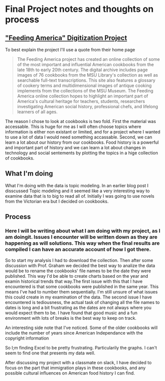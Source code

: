# Final Project notes and thoughts on process

## ["Feeding America" Digitization Project](http://digital.lib.msu.edu/projects/cookbooks/)

To best explain the project I'll use a quote from their home page
> The Feeding America project has created an online collection of some of the most important and influential American cookbooks from the late 18th to early 20th century. The digital archive includes page images of 76 cookbooks from the MSU Library's collection as well as searchable full-text transcriptions. This site also features a glossary of cookery terms and multidimensional images of antique cooking implements from the collections of the MSU Museum.
The Feeding America online collection hopes to highlight an important part of America's cultural heritage for teachers, students, researchers investigating American social history, professional chefs, and lifelong learners of all ages.

The reason I chose to look at cookbooks is two fold.  First the material was accessable.  This is huge for me as I will often choose topics where information is either non existant or limited, and for a project where I wanted to use a lot of data I would need something accassable.  Second, we can learn a lot about our history from our cookbooks.  Food history is a powerful and important part of history and we can learn a lot about changes in technology and social sentements by plotting the topics in a hige collection of cookbooks.

## What I'm doing

What I'm doing with the data is topic modeling.  In an earlier blog post I disscussed Topic modeling and it seemed like a very interesting way to examine data that is to big to read all of.  Initially I was going to use novels from the Victorian era but I decided on cookbooks.   

## Process
### Here I will be writing about what I am doing with my project, as I am doingit.  Issues I encounter will be written down as they are happening as will solutions.  This way when the final results are compiled I can have an accurate account of how I got there.

So to start my analysis I had to download the collection. Then after some discussion with Prof. Graham we decided the best way to analize the data would be to rename the cookbooks' file names to be the date they were published.  This way I'd be able to create charts based on the year and examin historical trends that way.The first issue with this that I have encountered is that some cookbooks were published in the same year.  This means I've had to number them sequentially.  I'm still unsure of what issues this could create in my examination of the data. The second issue I have encountered is tediousness, the actual task of changing all the file names to dates is long and a bit frustrating as the dates are not always where you would expect them to be.  I have found that good music and a fun environment with lots of breaks is the best way to keep on track.

An interesting side note that I've noticed.  Some of the older cookbooks will include the number of years since American Independance with the copyright information

So I;m finding Excel to be pretty frustrating.  Particularily the graphs.  I can't seem to find one that presents my data well.

After discussing my project with a classmate on slack, I have decided to focus on the part that immigration plays in these cookbooks, and any possible cultural influences on American food history I can find.